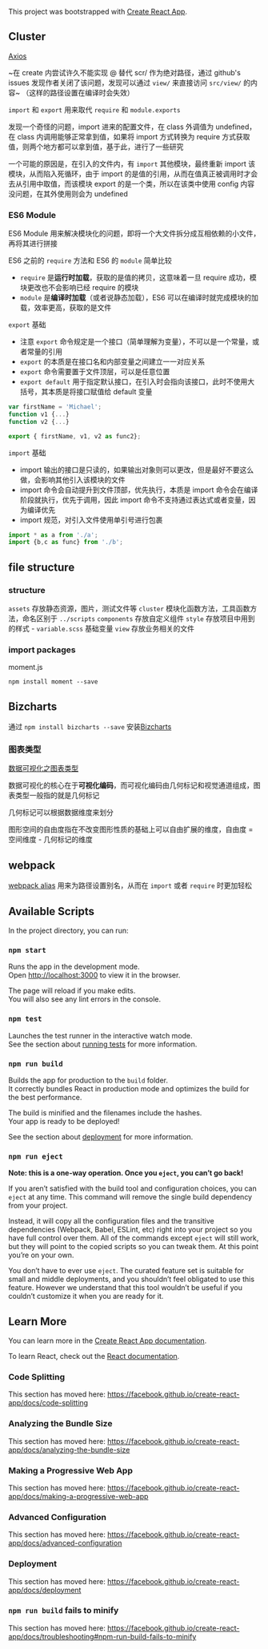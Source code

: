This project was bootstrapped with [Create React App](https://github.com/facebook/create-react-app).

## Cluster

[Axios](https://www.kancloud.cn/yunye/axios/234845)

~在 create 内尝试许久不能实现 @ 替代 scr/ 作为绝对路径，通过 github's issues 发现作者关闭了该问题，发现可以通过 `view/` 来直接访问 `src/view/` 的内容~
（这样的路径设置在编译时会失效）

`import` 和 `export` 用来取代 `require` 和 `module.exports`

发现一个奇怪的问题，import 进来的配置文件，在 class 外调值为 undefined，在 class 内调用能够正常拿到值，如果将 import 方式转换为 require 方式获取值，则两个地方都可以拿到值，基于此，进行了一些研究

一个可能的原因是，在引入的文件内，有 `import` 其他模块，最终重新 import 该模块，从而陷入死循环，由于 import 的是值的引用，从而在值真正被调用时才会去从引用中取值，而该模块 export 的是一个类，所以在该类中使用 config 内容没问题，在其外使用则会为 undefined 

### ES6 Module

ES6 Module 用来解决模块化的问题，即将一个大文件拆分成互相依赖的小文件，再将其进行拼接

ES6 之前的 `require` 方法和 ES6 的 `module` 简单比较
- `require` 是**运行时加载**，获取的是值的拷贝，这意味着一旦 require 成功，模块更改也不会影响已经 require 的模块
- `module` 是**编译时加载**（或者说静态加载），ES6 可以在编译时就完成模块的加载，效率更高，获取的是文件


`export` 基础
- 注意 `export` 命令规定是一个接口（简单理解为变量），不可以是一个常量，或者常量的引用
- `export` 的本质是在接口名和内部变量之间建立一一对应关系
- `export` 命令需要置于文件顶层，可以是任意位置
- `export default` 用于指定默认接口，在引入时会指向该接口，此时不使用大括号，其本质是将接口赋值给 default 变量

```javascript
var firstName = 'Michael';
function v1 {...}
function v2 {...}

export { firstName, v1, v2 as func2};
```

`import` 基础
- import 输出的接口是只读的，如果输出对象则可以更改，但是最好不要这么做，会影响其他引入该模块的文件
- import 命令会自动提升到文件顶部，优先执行，本质是 import 命令会在编译阶段就执行，优先于调用，因此 import 命令不支持通过表达式或者变量，因为编译优先
- import 规范，对引入文件使用单引号进行包裹

```javascript
import * as a from './a';
import {b,c as func} from './b'; 
```


## file structure

### structure

`assets` 存放静态资源，图片，测试文件等
`cluster` 模块化函数方法，工具函数方法，命名区别于 `../scripts`
`components` 存放自定义组件
`style` 存放项目中用到的样式
	- `variable.scss` 基础变量
`view` 存放业务相关的文件

### import packages

moment.js

`npm install moment --save`


## Bizcharts

通过 `npm install bizcharts --save` 安装[Bizcharts](https://bizcharts.net/products/bizCharts/docs/start)

### 图表类型

[数据可视化之图表类型](https://bizcharts.net/products/bizCharts/docs/chartType)

数据可视化的核心在于**可视化编码**，而可视化编码由几何标记和视觉通道组成，图表类型一般指的就是几何标记

几何标记可以根据数据维度来划分

图形空间的自由度指在不改变图形性质的基础上可以自由扩展的维度，自由度 = 空间维度 - 几何标记的维度



## webpack

[webpack alias](https://webpack.js.org/configuration/resolve/#resolvealias) 用来为路径设置别名，从而在 `import` 或者 `require` 时更加轻松



















## Available Scripts

In the project directory, you can run:

### `npm start`

Runs the app in the development mode.<br>
Open [http://localhost:3000](http://localhost:3000) to view it in the browser.

The page will reload if you make edits.<br>
You will also see any lint errors in the console.

### `npm test`

Launches the test runner in the interactive watch mode.<br>
See the section about [running tests](https://facebook.github.io/create-react-app/docs/running-tests) for more information.

### `npm run build`

Builds the app for production to the `build` folder.<br>
It correctly bundles React in production mode and optimizes the build for the best performance.

The build is minified and the filenames include the hashes.<br>
Your app is ready to be deployed!

See the section about [deployment](https://facebook.github.io/create-react-app/docs/deployment) for more information.

### `npm run eject`

**Note: this is a one-way operation. Once you `eject`, you can’t go back!**

If you aren’t satisfied with the build tool and configuration choices, you can `eject` at any time. This command will remove the single build dependency from your project.

Instead, it will copy all the configuration files and the transitive dependencies (Webpack, Babel, ESLint, etc) right into your project so you have full control over them. All of the commands except `eject` will still work, but they will point to the copied scripts so you can tweak them. At this point you’re on your own.

You don’t have to ever use `eject`. The curated feature set is suitable for small and middle deployments, and you shouldn’t feel obligated to use this feature. However we understand that this tool wouldn’t be useful if you couldn’t customize it when you are ready for it.

## Learn More

You can learn more in the [Create React App documentation](https://facebook.github.io/create-react-app/docs/getting-started).

To learn React, check out the [React documentation](https://reactjs.org/).

### Code Splitting

This section has moved here: https://facebook.github.io/create-react-app/docs/code-splitting

### Analyzing the Bundle Size

This section has moved here: https://facebook.github.io/create-react-app/docs/analyzing-the-bundle-size

### Making a Progressive Web App

This section has moved here: https://facebook.github.io/create-react-app/docs/making-a-progressive-web-app

### Advanced Configuration

This section has moved here: https://facebook.github.io/create-react-app/docs/advanced-configuration

### Deployment

This section has moved here: https://facebook.github.io/create-react-app/docs/deployment

### `npm run build` fails to minify

This section has moved here: https://facebook.github.io/create-react-app/docs/troubleshooting#npm-run-build-fails-to-minify
